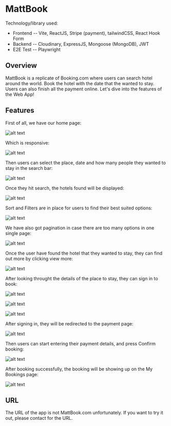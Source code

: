 # MattBook

Technology/library used: 
- Frontend -- Vite, ReactJS, Stripe (payment), tailwindCSS, React Hook Form
- Backend -- Cloudinary, ExpressJS, Mongoose (MongoDB), JWT
- E2E Test -- Playwright

## Overview

MattBook is a replicate of Booking.com where users can search hotel around the world. Book the hotel with the date that the wanted to stay. Users can also finish all the payment online.
Let's dive into the features of the Web App!

## Features

First of all, we have our home page:

![alt text](HomeWideOut.png)

Which is responsive:

![alt text](HomeNarrowOut.png)

Then users can select the place, date and how many people they wanted to stay in the search bar:

![alt text](SearchWideOut.png)

Once they hit search, the hotels found will be displayed:

![alt text](ResultWideOut.png)

Sort and Filters are in place for users to find their best suited options:

![alt text](SortFilter.png)

We have also got pagination in case there are too many options in one single page:

![alt text](Pagination.png)

Once the user have found the hotel that they wanted to stay, they can find out more by clicking view more:

![alt text](SelectHotel.png)

After looking throught the details of the place to stay, they can sign in to book:

![alt text](HotelDetailsOut.png)

![alt text](SignIn.png)

![alt text](BookNow.png)

After signing in, they will be redirected to the payment page:

![alt text](PayNow.png)

Then users can start entering their payment details, and press Confirm booking:

![alt text](SuccessBook.png)

After booking successfully, the booking will be showing up on the My Bookings page:

![alt text](MyBookings.png)

## URL

The URL of the app is not MattBook.com unfortunately.
If you want to try it out, please contact for the URL.
